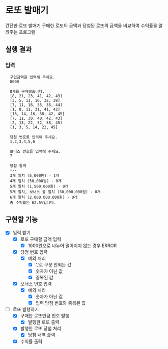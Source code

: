 # 로또 발매기

간단한 로또 발매기
구매한 로또의 금액과 당첨된 로또의 금액을 비교하여 수익률을 알려주는 프로그램

## 실행 결과

### 입력 

``` plaintext
  구입금액을 입력해 주세요.
  8000

  8개를 구매했습니다.
  [8, 21, 23, 41, 42, 43] 
  [3, 5, 11, 16, 32, 38] 
  [7, 11, 16, 35, 36, 44] 
  [1, 8, 11, 31, 41, 42] 
  [13, 14, 16, 38, 42, 45] 
  [7, 11, 30, 40, 42, 43] 
  [2, 13, 22, 32, 38, 45] 
  [1, 3, 5, 14, 22, 45]

  당첨 번호를 입력해 주세요.
  1,2,3,4,5,6

  보너스 번호를 입력해 주세요.
  7

  당첨 통계
  ---
  3개 일치 (5,000원) - 1개
  4개 일치 (50,000원) - 0개
  5개 일치 (1,500,000원) - 0개
  5개 일치, 보너스 볼 일치 (30,000,000원) - 0개
  6개 일치 (2,000,000,000원) - 0개
  총 수익률은 62.5%입니다.
```

## 구현할 기능
- [x] 입력 받기
  - [x] 로또 구매할 금액 입력
    - [x] 1000원으로 나누어 떨어지지 않는 경우 ERROR
  - [x] 당첨 번호 입력
    - [x] 예외 처리
      - [x] ','로 구분 안되는 값
      - [x] 숫자가 아닌 값
      - [x] 중복된 값
  - [x] 보너스 번호 입력
    - [x] 예외 처리
      - [x] 숫자가 아닌 값
      - [x] 입력 당첨 번호와 중복된 값

- [ ] 로또 발행하기
  - [x] 구매한 로또만큼 번호 발행
    - [x] 발행한 로또 출력
  - [x] 발행한 로또 당첨 처리
    - [x] 당첨 내역 출력
  - [x] 수익률 출력

